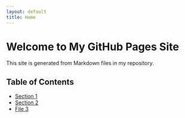 ```yaml
---
layout: default
title: Home
---
```


# Welcome to My GitHub Pages Site

This site is generated from Markdown files in my repository.

## Table of Contents

- [Section 1](content/section1/file1.md)
- [Section 2](content/section2/file2.md)
- [File 3](content/file3.md)
